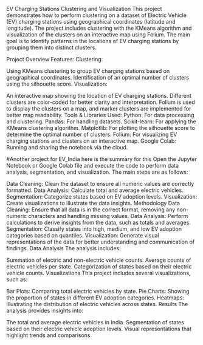 EV Charging Stations Clustering and Visualization
This project demonstrates how to perform clustering on a dataset of Electric Vehicle (EV) charging stations using geographical coordinates (latitude and longitude). The project includes clustering with the KMeans algorithm and visualization of the clusters on an interactive map using Folium. The main goal is to identify patterns in the locations of EV charging stations by grouping them into distinct clusters.

Project Overview
Features:
Clustering:

Using KMeans clustering to group EV charging stations based on geographical coordinates.
Identification of an optimal number of clusters using the silhouette score.
Visualization:

An interactive map showing the location of EV charging stations.
Different clusters are color-coded for better clarity and interpretation.
Folium is used to display the clusters on a map, and marker clusters are implemented for better map readability.
Tools & Libraries Used:
Python: For data processing and clustering.
Pandas: For handling datasets.
Scikit-learn: For applying the KMeans clustering algorithm.
Matplotlib: For plotting the silhouette score to determine the optimal number of clusters.
Folium: For visualizing EV charging stations and clusters on an interactive map.
Google Colab: Running and sharing the notebook via the cloud.


#Another project for EV_India 
here is the summary for this 
Open the Jupyter Notebook or Google Colab file and execute the code to perform data analysis, segmentation, and visualization. The main steps are as follows:

Data Cleaning: Clean the dataset to ensure all numeric values are correctly formatted.
Data Analysis: Calculate total and average electric vehicles.
Segmentation: Categorize states based on EV adoption levels.
Visualization: Create visualizations to illustrate the data insights.
Methodology
Data Cleaning: Ensure that all data is in the correct format, removing any non-numeric characters and handling missing values.
Data Analysis: Perform calculations to derive insights from the data, such as totals and averages.
Segmentation: Classify states into high, medium, and low EV adoption categories based on quantiles.
Visualization: Generate visual representations of the data for better understanding and communication of findings.
Data Analysis
The analysis includes:

Summation of electric and non-electric vehicle counts.
Average counts of electric vehicles per state.
Categorization of states based on their electric vehicle counts.
Visualizations
This project includes several visualizations, such as:

Bar Plots: Comparing total electric vehicles by state.
Pie Charts: Showing the proportion of states in different EV adoption categories.
Heatmaps: Illustrating the distribution of electric vehicles across states.
Results
The analysis provides insights into:

The total and average electric vehicles in India.
Segmentation of states based on their electric vehicle adoption levels.
Visual representations that highlight trends and comparisons.
